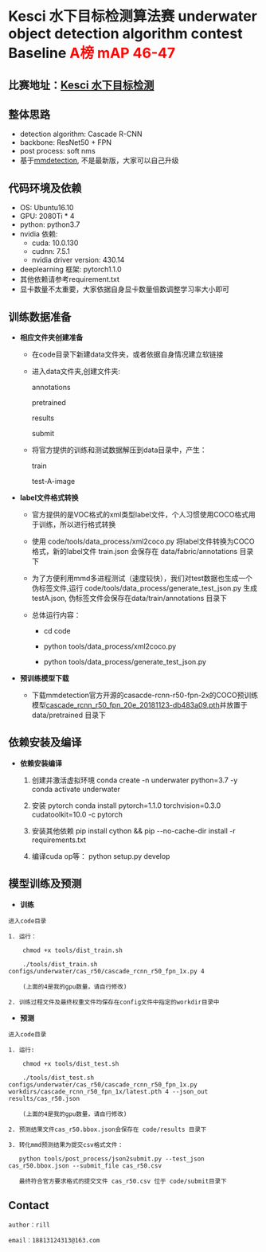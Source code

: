 # Kesci 水下目标检测算法赛  underwater object detection algorithm contest Baseline <font color=red>**A榜 mAP 46-47**</font><br /> 

## 比赛地址：[Kesci 水下目标检测](https://www.kesci.com/home/competition/5e535a612537a0002ca864ac)

## 整体思路
   + detection algorithm: Cascade R-CNN 
   + backbone: ResNet50 + FPN
   + post process: soft nms
   + 基于[mmdetection](https://github.com/open-mmlab/mmdetection/), 不是最新版，大家可以自己升级

## 代码环境及依赖

+ OS: Ubuntu16.10
+ GPU: 2080Ti * 4
+ python: python3.7
+ nvidia 依赖:
   - cuda: 10.0.130
   - cudnn: 7.5.1
   - nvidia driver version: 430.14
+ deeplearning 框架: pytorch1.1.0
+ 其他依赖请参考requirement.txt
+ 显卡数量不太重要，大家依据自身显卡数量倍数调整学习率大小即可

## 训练数据准备

- **相应文件夹创建准备**

  - 在code目录下新建data文件夹，或者依据自身情况建立软链接
  - 进入data文件夹,创建文件夹:
  
     annotations

     pretrained

     results

     submit

  - 将官方提供的训练和测试数据解压到data目录中，产生：
    
    train

    test-A-image
    
    
- **label文件格式转换**

  - 官方提供的是VOC格式的xml类型label文件，个人习惯使用COCO格式用于训练，所以进行格式转换
  
  - 使用 code/tools/data_process/xml2coco.py 将label文件转换为COCO格式，新的label文件 train.json 会保存在 data/fabric/annotations 目录下

  - 为了方便利用mmd多进程测试（速度较快），我们对test数据也生成一个伪标签文件,运行 code/tools/data_process/generate_test_json.py 生成 testA.json, 伪标签文件会保存在data/train/annotations 目录下

  - 总体运行内容：

    - cd code

    - python tools/data_process/xml2coco.py

    - python tools/data_process/generate_test_json.py

- **预训练模型下载**
  - 下载mmdetection官方开源的casacde-rcnn-r50-fpn-2x的COCO预训练模型[cascade_rcnn_r50_fpn_20e_20181123-db483a09.pth](https://open-mmlab.oss-cn-beijing.aliyuncs.com/mmdetection/models/cascade_rcnn_r50_fpn_20e_20181123-db483a09.pth)并放置于 data/pretrained 目录下


## 依赖安装及编译


- **依赖安装编译**

   1. 创建并激活虚拟环境
        conda create -n underwater python=3.7 -y
        conda activate underwater

   2. 安装 pytorch
        conda install pytorch=1.1.0 torchvision=0.3.0 cudatoolkit=10.0 -c pytorch
        
   3. 安装其他依赖
        pip install cython && pip --no-cache-dir install -r requirements.txt
   
   4. 编译cuda op等：
        python setup.py develop
   

## 模型训练及预测
    
   - **训练**

    进入code目录

	1. 运行：

		chmod +x tools/dist_train.sh

        ./tools/dist_train.sh configs/underwater/cas_r50/cascade_rcnn_r50_fpn_1x.py 4

        (上面的4是我的gpu数量，请自行修改)

   	2. 训练过程文件及最终权重文件均保存在config文件中指定的workdir目录中

   - **预测**

    进入code目录

    1. 运行:

        chmod +x tools/dist_test.sh

        ./tools/dist_test.sh configs/underwater/cas_r50/cascade_rcnn_r50_fpn_1x.py workdirs/cascade_rcnn_r50_fpn_1x/latest.pth 4 --json_out results/cas_r50.json

        (上面的4是我的gpu数量，请自行修改)

    2. 预测结果文件cas_r50.bbox.json会保存在 code/results 目录下

    3. 转化mmd预测结果为提交csv格式文件：
       
       python tools/post_process/json2submit.py --test_json cas_r50.bbox.json --submit_file cas_r50.csv

       最终符合官方要求格式的提交文件 cas_r50.csv 位于 code/submit目录下
    

## Contact

    author：rill

    email：18813124313@163.com
